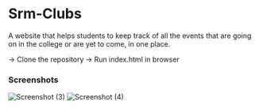 # Srm-Clubs
A website that helps students to keep track of all the events that are going on in the college or are yet to come, in one place.

-> Clone the repository
-> Run index.html in browser

### Screenshots
![Screenshot (3)](https://user-images.githubusercontent.com/73234871/161425986-eeff68ef-db3f-4109-97cf-55765e223520.png)
![Screenshot (4)](https://user-images.githubusercontent.com/73234871/161425998-90f9a8df-3c6c-4046-a4a5-129d1ca1f6ae.png)
